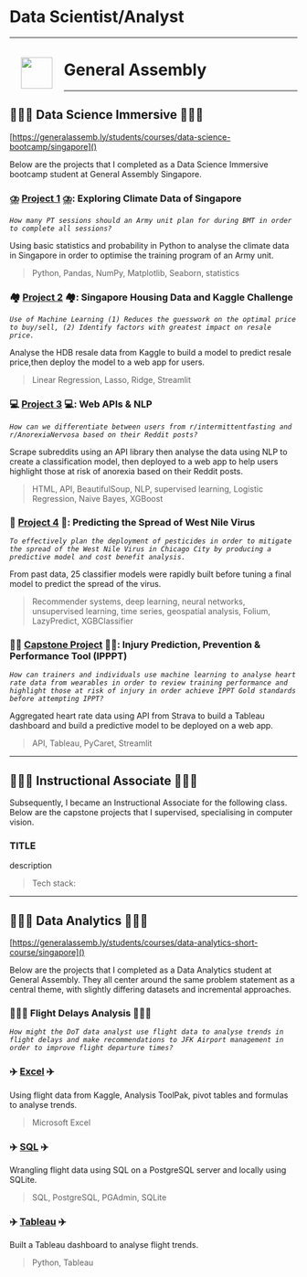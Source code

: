 # Data Scientist/Analyst
---
<img src="http://imgur.com/1ZcRyrc.png" style="float: left; margin: 20px; height: 55px">

# General Assembly

---

## 👨🏽‍🎓 Data Science Immersive 👨🏽‍🎓

[https://generalassemb.ly/students/courses/data-science-bootcamp/singapore]()

Below are the projects that I completed as a Data Science Immersive bootcamp student at General Assembly Singapore.

### ⛈️ [Project 1](https://github.com/mfarhanrais/SG-DSI-39/tree/main/project_1) ⛈️: Exploring Climate Data of Singapore

*`How many PT sessions should an Army unit plan for during BMT in order to complete all sessions?`*

Using basic statistics and probability in Python to analyse the climate data in Singapore in order to optimise the training program of an Army unit.

> Python, Pandas, NumPy, Matplotlib, Seaborn, statistics

### 🏘️ [Project 2](https://github.com/mfarhanrais/SG-DSI-39/tree/main/project_2) 🏘️: Singapore Housing Data and Kaggle Challenge

*`Use of Machine Learning (1) Reduces the guesswork on the optimal price to buy/sell, (2) Identify factors with greatest impact on resale price.`*

Analyse the HDB resale data from Kaggle to build a model to predict resale price,then deploy the model to a web app for users.

> Linear Regression, Lasso, Ridge, Streamlit

### 💻 [Project 3](https://github.com/mfarhanrais/SG-DSI-39/tree/main/project_3) 💻: Web APIs & NLP

*`How can we differentiate between users from r/intermittentfasting and r/AnorexiaNervosa based on their Reddit posts?`*

Scrape subreddits using an API library then analyse the data using NLP to create a classification model, then deployed to a web app to help users highlight those at risk of anorexia based on their Reddit posts.

> HTML, API, BeautifulSoup, NLP, supervised learning, Logistic Regression, Naive Bayes, XGBoost

### 🦠 [Project 4](https://github.com/mfarhanrais/SG-DSI-39/tree/main/project_4a) 🦠: Predicting the Spread of West Nile Virus

*`To effectively plan the deployment of pesticides in order to mitigate the spread of the West Nile Virus in Chicago City by producing a predictive model and cost benefit analysis.`*

From past data, 25 classifier models were rapidly built before tuning a final model to predict the spread of the virus.

> Recommender systems, deep learning, neural networks, unsupervised learning, time series, geospatial analysis, Folium, LazyPredict, XGBClassifier

### 🏃🏽 [Capstone Project](https://github.com/mfarhanrais/SG-DSI-39/tree/main/capstone) 🏃🏽: Injury Prediction, Prevention & Performance Tool (IPPPT)

*`How can trainers and individuals use machine learning to analyse heart rate data from wearables in order to review training performance and highlight those at risk of injury in order achieve IPPT Gold standards before attempting IPPT?`*

Aggregated heart rate data using API from Strava to build a Tableau dashboard and build a predictive model to be deployed on a web app.

> API, Tableau, PyCaret, Streamlit

---

## 👨🏽‍🏫 Instructional Associate 👨🏽‍🏫

Subsequently, I became an Instructional Associate for the following class. Below are the capstone projects that I supervised, specialising in computer vision.

### TITLE

description

> Tech stack:

---

## 👨🏽‍🎓 Data Analytics 👨🏽‍🎓

[https://generalassemb.ly/students/courses/data-analytics-short-course/singapore]()

Below are the projects that I completed as a Data Analytics student at General Assembly. They all center around the same problem statement as a central theme, with slightly differing datasets and incremental approaches.

### 👨🏽‍✈️ Flight Delays Analysis 👨🏽‍✈️

*`How might the DoT data analyst use flight data to analyse trends in flight delays and make recommendations to JFK Airport management in order to improve flight departure times?`*

### ✈️ [Excel](https://github.com/mfarhanrais/SG-DSI-39/tree/main/data_analytics/project_1) ✈️

Using flight data from Kaggle, Analysis ToolPak, pivot tables and formulas to analyse trends.

> Microsoft Excel

### ✈️ [SQL](https://github.com/mfarhanrais/SG-DSI-39/tree/main/data_analytics/project_2) ✈️

Wrangling flight data using SQL on a PostgreSQL server and locally using SQLite.

> SQL, PostgreSQL, PGAdmin, SQLite

### ✈️ [Tableau](https://github.com/mfarhanrais/SG-DSI-39/tree/main/data_analytics/project_3) ✈️

Built a Tableau dashboard to analyse flight trends.

> Python, Tableau
